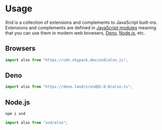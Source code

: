 # Usage

Xnd is a collection of extensions and complements to JavaScript built-ins. Extensions and complements are defined in [JavaScript modules](https://developer.mozilla.org/en-US/docs/Web/JavaScript/Guide/Modules) meaning that you can use them in modern web browsers, [Deno](https://deno.land/), [Node.js](https://nodejs.org/), etc.

## Browsers

```js
import also from "https://cdn.skypack.dev/xnd/also.js";
```

## Deno

```js
import also from "https://deno.land/x/xnd@2.0.0/also.ts";
```

## Node.js

```sh
npm i xnd
```

```js
import also from "xnd/also";
```
